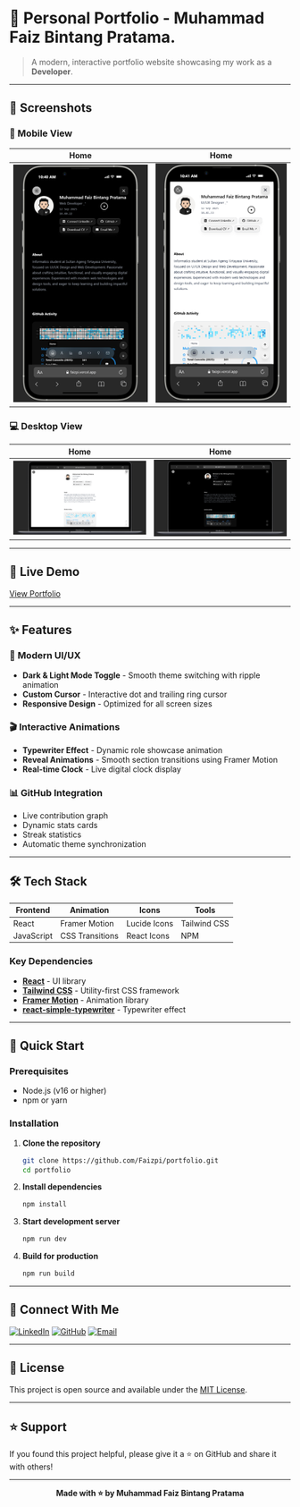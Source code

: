# 🌌 Personal Portfolio - Muhammad Faiz Bintang Pratama.

> A modern, interactive portfolio website showcasing my work as a **Developer**.

---

## 📸 Screenshots

### 📱 Mobile View
| Home | Home |
|------|---------------|
| ![Mobile 1](./mobile1.png) | ![Mobile 2](./mobile2.png) |

### 💻 Desktop View
| Home | Home |
|------|---------------|
| ![Desktop 1](./deks1.png) | ![Desktop 2](./deks2.png) |

---

## 🚀 Live Demo
[View Portfolio](faizpi.vercel.app)

---

## ✨ Features

### 🎨 **Modern UI/UX**
- **Dark & Light Mode Toggle** - Smooth theme switching with ripple animation
- **Custom Cursor** - Interactive dot and trailing ring cursor
- **Responsive Design** - Optimized for all screen sizes

### 🎬 **Interactive Animations**
- **Typewriter Effect** - Dynamic role showcase animation
- **Reveal Animations** - Smooth section transitions using Framer Motion
- **Real-time Clock** - Live digital clock display

### 📊 **GitHub Integration**
- Live contribution graph
- Dynamic stats cards
- Streak statistics
- Automatic theme synchronization

---

## 🛠️ Tech Stack

| Frontend | Animation | Icons | Tools |
|----------|-----------|--------|-------|
| React  | Framer Motion | Lucide Icons | Tailwind CSS |
| JavaScript | CSS Transitions | React Icons | NPM |

### Key Dependencies
- **[React](https://react.dev/)** - UI library
- **[Tailwind CSS](https://tailwindcss.com/)** - Utility-first CSS framework
- **[Framer Motion](https://framer.com/motion/)** - Animation library
- **[react-simple-typewriter](https://npmjs.com/package/react-simple-typewriter)** - Typewriter effect

---

## 🚀 Quick Start

### Prerequisites
- Node.js (v16 or higher)
- npm or yarn

### Installation

1. **Clone the repository**
   ```bash
   git clone https://github.com/Faizpi/portfolio.git
   cd portfolio
   ```

2. **Install dependencies**
   ```bash
   npm install
   ```

3. **Start development server**
   ```bash
   npm run dev
   ```

4. **Build for production**
   ```bash
   npm run build
   ```

---

## 🤝 Connect With Me

[![LinkedIn](https://img.shields.io/badge/LinkedIn-0077B5?style=for-the-badge&logo=linkedin&logoColor=white)](https://www.linkedin.com/in/faiz-pratama/)
[![GitHub](https://img.shields.io/badge/GitHub-100000?style=for-the-badge&logo=github&logoColor=white)](https://github.com/Faizpi)
[![Email](https://img.shields.io/badge/Email-D14836?style=for-the-badge&logo=gmail&logoColor=white)](mailto:faizbintang1244@gmail.com)

---

## 📄 License

This project is open source and available under the [MIT License](LICENSE).

---

## ⭐ Support

If you found this project helpful, please give it a ⭐ on GitHub and share it with others!

---

<div align="center">
  <strong>Made with ⭐ by Muhammad Faiz Bintang Pratama</strong>
</div>
